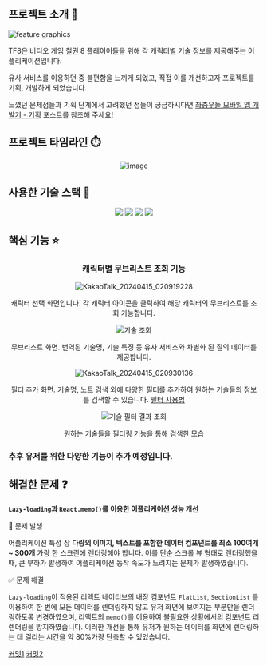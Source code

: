## 프로젝트 소개 👊
![feature graphics](https://github.com/WaokE/Before_Revenge/assets/128684924/bc53fc08-3476-4480-868c-22b969590113)

TF8은 비디오 게임 철권 8 플레이어들을 위해 각 캐릭터별 기술 정보를 제공해주는 어플리케이션입니다. 

유사 서비스를 이용하던 중 불편함을 느끼게 되었고, 직접 이를 개선하고자 프로젝트를 기획, 개발하게 되었습니다.

느꼈던 문제점들과 기획 단계에서 고려했던 점들이 궁금하시다면 [좌충우돌 모바일 앱 개발기 - 기획](https://velog.io/@dlgudwns1207/%EC%A2%8C%EC%B6%A9%EC%9A%B0%EB%8F%8C-%EB%AA%A8%EB%B0%94%EC%9D%BC-%EC%95%B1-%EA%B0%9C%EB%B0%9C%EA%B8%B0-%EA%B8%B0%ED%9A%8D) 포스트를 참조해 주세요!

## 프로젝트 타임라인 ⏱️
<div align="center">
  
![image](https://github.com/WaokE/Before_Revenge/assets/128684924/b7c94026-4eec-4b2d-bc0a-72abf3fd416c)

</div>

## 사용한 기술 스택 🔧
<div align="center">
  <img src="https://img.shields.io/badge/JavaScript-F7DF1E?style=for-the-badge&logo=JavaScript&logoColor=white">
  <img src="https://img.shields.io/badge/React Native-61DAFB?style=for-the-badge&logo=React&logoColor=white">
  <img src="https://img.shields.io/badge/Expo-000020?style=for-the-badge&logo=Expo&logoColor=white">
  <img src="https://img.shields.io/badge/Play Console-414141?style=for-the-badge&logo=Google Play&logoColor=white">
</div>

## 핵심 기능 ⭐
<div align="center">

### 캐릭터별 무브리스트 조회 기능

  
![KakaoTalk_20240415_020919228](https://github.com/WaokE/Before_Revenge/assets/128684924/e8d4ea34-b6b5-4cf1-894a-e81bef6adcaa)

캐릭터 선택 화면입니다. 각 캐릭터 아이콘을 클릭하여 해당 캐릭터의 무브리스트를 조회 가능합니다.

![기술 조회](https://github.com/WaokE/Before_Revenge/assets/128684924/46c161de-18af-4dc6-9472-09a1522675ab)

무브리스트 화면. 번역된 기술명, 기술 특징 등 유사 서비스와 차별화 된 질의 데이터를 제공합니다.

![KakaoTalk_20240415_020930136](https://github.com/WaokE/Before_Revenge/assets/128684924/ec521d92-bf09-424f-ac22-4ac499e6b2a7)

필터 추가 화면. 기술명, 노트 검색 외에 다양한 필터를 추가하여 원하는 기술들의 정보를 검색할 수 있습니다. [필터 사용법](https://continuous-hearing-7ca.notion.site/a38540d97a73454986f1b4c56c5ec163?pvs=74)
  
![기술 필터 결과 조회](https://github.com/WaokE/Before_Revenge/assets/128684924/bb6ff8c4-6e36-4b82-bb65-ac3faaaf5c7c)

원하는 기술들을 필터링 기능을 통해 검색한 모습

</div>

### 추후 유저를 위한 다양한 기능이 추가 예정입니다.

## 해결한 문제 ❓

**`Lazy-loading`과 `React.memo()`를 이용한 어플리케이션 성능 개선**

🚨 문제 발생

어플리케이션 특성 상 **다량의 이미지, 텍스트를 포함한 데이터 컴포넌트를 최소 100여개 ~ 300개** 가량 한 스크린에 렌더링해야 합니다. 이를 단순 스크롤 뷰 형태로 렌더링했을 때, 큰 부하가 발생하여 어플리케이션 동작 속도가 느려지는 문제가 발생하였습니다.

✅ 문제 해결

`Lazy-loading`이 적용된 리액트 네이티브의 내장 컴포넌트 `FlatList`, `SectionList` 를 이용하여 한 번에 모든 데이터를 렌더링하지 않고 유저 화면에 보여지는 부분만을 렌더링하도록 변경하였으며, 리액트의 `memo()`를 이용하여 불필요한 상황에서의 컴포넌트 리렌더링을 방지하였습니다. 이러한 개선을 통해 유저가 원하는 데이터를 화면에 렌더링하는 데 걸리는 시간을 약 80%가량 단축할 수 있었습니다.

[커밋1](https://github.com/WaokE/Before_Revenge/commit/6ea272bc1e25e48ee38288a1f68e7b4809c97363) 
[커밋2](https://github.com/WaokE/Before_Revenge/commit/5d61d9a8144a989886057e58356b0b9b18167af7)
